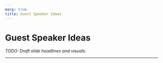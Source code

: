 ```yaml
---
marp: true
title: Guest Speaker Ideas
---
```


# Guest Speaker Ideas
*TODO: Draft slide headlines and visuals.*

---
<!-- TODO: List potential guest experts and the perspectives they bring to the session. -->
